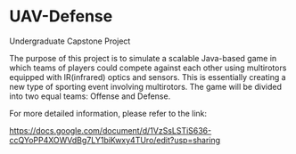 # UAV-Defense
Undergraduate Capstone Project 

The purpose of this project is to simulate a scalable Java-based game in which teams of players could compete against each other using multirotors equipped with IR(infrared) optics and sensors. This is essentially creating a new type of sporting event involving multirotors. The game will be divided into two equal teams: Offense and Defense.

For more detailed information, please refer to the link:

https://docs.google.com/document/d/1VzSsLSTiS636-ccQYoPP4XOWVdBg7LY1biKwxy4TUro/edit?usp=sharing


